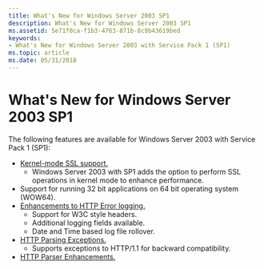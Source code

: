 ```yaml
---
title: What's New for Windows Server 2003 SP1
description: What's New for Windows Server 2003 SP1
ms.assetid: 5e71f0ca-f1b3-4763-871b-8c9b43619bed
keywords:
- What's New for Windows Server 2003 with Service Pack 1 (SP1)
ms.topic: article
ms.date: 05/31/2018
---
```


# What's New for Windows Server 2003 SP1

The following features are available for Windows Server 2003 with Service Pack 1 (SP1):

-   [Kernel-mode SSL support.](kernel-mode-ssl.md)
    -   Windows Server 2003 with SP1 adds the option to perform SSL operations in kernel mode to enhance performance.
-   Support for running 32 bit applications on 64 bit operating system (WOW64).
-   [Enhancements to HTTP Error logging.](error-logging-in-windows-server-2003-sp1.md)
    -   Support for W3C style headers.
    -   Additional logging fields available.
    -   Date and Time based log file rollover.
-   [HTTP Parsing Exceptions.](parsing-exceptions.md)
    -   Supports exceptions to HTTP/1.1 for backward compatibility.
-   [HTTP Parser Enhancements.](parser-enhancements.md)

 

 




